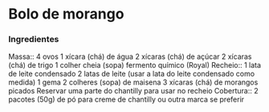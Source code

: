 # Bolo de morango

<h3>Ingredientes</h3>
Massa::
4 ovos 
1 xícara (chá) de água
2 xícaras (chá) de açúcar
2 xícaras (chá) de trigo
1 colher cheia (sopa) fermento químico (Royal)
Recheio::
1 lata de leite condensado
2 latas de leite (usar a lata do leite condensado como medida)
1 gema
2 colheres (sopa) de maisena
3 xícaras (chá) de morangos picados
Reservar uma parte do chantilly para usar no recheio
Cobertura::
2 pacotes (50g) de pó para creme de chantilly ou outra marca se preferir
